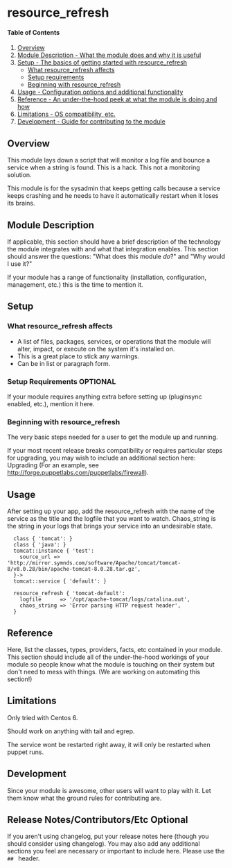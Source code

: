 # resource_refresh

#### Table of Contents

1. [Overview](#overview)
2. [Module Description - What the module does and why it is useful](#module-description)
3. [Setup - The basics of getting started with resource_refresh](#setup)
    * [What resource_refresh affects](#what-resource_refresh-affects)
    * [Setup requirements](#setup-requirements)
    * [Beginning with resource_refresh](#beginning-with-resource_refresh)
4. [Usage - Configuration options and additional functionality](#usage)
5. [Reference - An under-the-hood peek at what the module is doing and how](#reference)
5. [Limitations - OS compatibility, etc.](#limitations)
6. [Development - Guide for contributing to the module](#development)

## Overview

This module lays down a script that will monitor a log file and bounce a service when a string is found.  This is a hack.  This not a monitoring solution.

This module is for the sysadmin that keeps getting calls because a service keeps crashing and he needs to have it automatically restart when it loses its brains.

## Module Description

If applicable, this section should have a brief description of the technology
the module integrates with and what that integration enables. This section
should answer the questions: "What does this module *do*?" and "Why would I use
it?"

If your module has a range of functionality (installation, configuration,
management, etc.) this is the time to mention it.

## Setup

### What resource_refresh affects

* A list of files, packages, services, or operations that the module will alter,
  impact, or execute on the system it's installed on.
* This is a great place to stick any warnings.
* Can be in list or paragraph form.

### Setup Requirements **OPTIONAL**

If your module requires anything extra before setting up (pluginsync enabled,
etc.), mention it here.

### Beginning with resource_refresh

The very basic steps needed for a user to get the module up and running.

If your most recent release breaks compatibility or requires particular steps
for upgrading, you may wish to include an additional section here: Upgrading
(For an example, see http://forge.puppetlabs.com/puppetlabs/firewall).

## Usage

After setting up your app, add the resource_refresh with the name of the service as the title and the logfile that you want to watch.  Chaos_string is the string in your logs that brings your service into an undesirable state.

~~~
  class { 'tomcat': }
  class { 'java': }
  tomcat::instance { 'test':
    source_url => 'http://mirror.symnds.com/software/Apache/tomcat/tomcat-8/v8.0.28/bin/apache-tomcat-8.0.28.tar.gz',
  }->
  tomcat::service { 'default': }

  resource_refresh { 'tomcat-default':
    logfile      => '/opt/apache-tomcat/logs/catalina.out',
    chaos_string => 'Error parsing HTTP request header',
  }
~~~

## Reference

Here, list the classes, types, providers, facts, etc contained in your module.
This section should include all of the under-the-hood workings of your module so
people know what the module is touching on their system but don't need to mess
with things. (We are working on automating this section!)

## Limitations

Only tried with Centos 6.

Should work on anything with tail and egrep.

The service wont be restarted right away, it will only be restarted when puppet runs.

## Development

Since your module is awesome, other users will want to play with it. Let them
know what the ground rules for contributing are.

## Release Notes/Contributors/Etc **Optional**

If you aren't using changelog, put your release notes here (though you should
consider using changelog). You may also add any additional sections you feel are
necessary or important to include here. Please use the `## ` header.
